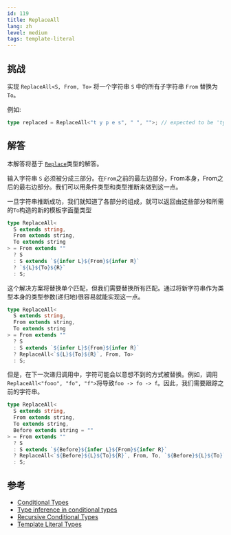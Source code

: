 ```yaml
---
id: 119
title: ReplaceAll
lang: zh
level: medium
tags: template-literal
---
```


## 挑战

实现 `ReplaceAll<S, From, To>` 将一个字符串 `S` 中的所有子字符串 `From` 替换为 `To`。

例如:

```ts
type replaced = ReplaceAll<"t y p e s", " ", "">; // expected to be 'types'
```

## 解答

本解答将基于 [`Replace`](../en/medium-replace.md)类型的解答。

输入字符串 `S` 必须被分成三部分。在`From`之前的最左边部分，From本身，From之后的最右边部分。我们可以用条件类型和类型推断来做到这一点。

一旦字符串推断成功，我们就知道了各部分的组成，就可以返回由这些部分和所需的`To`构造的新的模板字面量类型

```ts
type ReplaceAll<
  S extends string,
  From extends string,
  To extends string
> = From extends ""
  ? S
  : S extends `${infer L}${From}${infer R}`
  ? `${L}${To}${R}`
  : S;
```

这个解决方案将替换单个匹配，但我们需要替换所有匹配。通过将新字符串作为类型本身的类型参数(递归地)很容易就能实现这一点。

```ts
type ReplaceAll<
  S extends string,
  From extends string,
  To extends string
> = From extends ""
  ? S
  : S extends `${infer L}${From}${infer R}`
  ? ReplaceAll<`${L}${To}${R}`, From, To>
  : S;
```

但是，在下一次递归调用中，字符可能会以意想不到的方式被替换。例如，调用`ReplaceAll<"fooo", "fo", "f">`将导致`foo -> fo -> f`。因此，我们需要跟踪之前的字符串。

```typescript
type ReplaceAll<
  S extends string,
  From extends string,
  To extends string,
  Before extends string = ""
> = From extends ""
  ? S
  : S extends `${Before}${infer L}${From}${infer R}`
  ? ReplaceAll<`${Before}${L}${To}${R}`, From, To, `${Before}${L}${To}`>
  : S;
```

## 参考

- [Conditional Types](https://www.typescriptlang.org/docs/handbook/2/conditional-types.html)
- [Type inference in conditional types](https://www.typescriptlang.org/docs/handbook/2/conditional-types.html#inferring-within-conditional-types)
- [Recursive Conditional Types](https://www.typescriptlang.org/docs/handbook/release-notes/typescript-4-1.html#recursive-conditional-types)
- [Template Literal Types](https://www.typescriptlang.org/docs/handbook/release-notes/typescript-4-1.html#template-literal-types)
